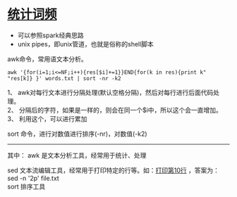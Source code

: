 # [统计词频](https://leetcode-cn.com/problems/word-frequency/submissions/)

* 可以参照spark经典思路  
* unix pipes，即unix管道，也就是俗称的shell脚本  

awk命令，常用语文本分析。  

```
awk '{for(i=1;i<=NF;i++){res[$i]+=1}}END{for(k in res){print k" "res[k]} }' words.txt | sort -nr -k2
```

1、 awk对每行文本进行分隔处理(默认空格分隔)，然后对每行进行后面代码处理。  
2、 分隔后的字符，如果是一样的，则会在同一个$i中，所以这个会一直增加。  
3、 利用这个，可以进行累加  


sort 命令，进行对数值进行排序(-nr)，对数值(-k2)
***
其中：
awk 是文本分析工具，经常用于统计、处理  

sed 文本流编辑工具，经常用于打印特定的行等。如：[打印第10行](https://leetcode-cn.com/problems/tenth-line/) ，答案为：sed -n '2p' file.txt  
sort 排序工具  
